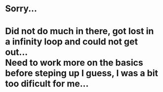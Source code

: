 <h1>Sorry...<h1>
Did not do much in there, got lost in a infinity loop and could not get out...<br>
Need to work more on the basics before steping up I guess, I was a bit too dificult for me...
